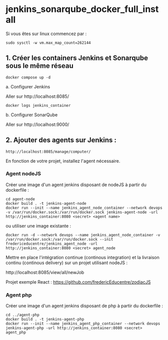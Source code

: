 # jenkins_sonarqube_docker_full_install

Si vous êtes sur linux commencez par :
```
sudo sysctl -w vm.max_map_count=262144
```

## 1. Créer les containers Jenkins et Sonarqube sous le même réseau

```
docker compose up -d
```

a. Configurer Jenkins

Aller sur http://localhost:8085/

```
docker logs jenkins_container
```

b. Configurer SonarQube

Aller sur http://localhost:9000/

## 2. Ajouter des agents sur Jenkins :

```
http://localhost:8085/manage/computer/
```

En fonction de votre projet, installez l'agent nécessaire.

### Agent nodeJS

Créer une image d'un agent jenkins disposant de nodeJS à partir du dockerfile :

```
cd agent-node
docker build . -t jenkins-agent-node
docker run --init --name jenkins_agent_node_container --network devops -v /var/run/docker.sock:/var/run/docker.sock jenkins-agent-node -url http://jenkins_container:8080 <secret> <agent name>
```

ou utiliser une image existante :

```
docker run -d --network devops --name jenkins_agent_node_container -v /var/run/docker.sock:/var/run/docker.sock --init fredericeducentre/jenkins_agent_node -url http://jenkins_container:8080 <secret> agent_node
```

Mettre en place l'intégration continue (continous integration) et la livraison continu (continous delivery) sur un projet utilisant nodeJS :

http://localhost:8085/view/all/newJob

Projet exemple React : https://github.com/fredericEducentre/zodiacJS

### Agent php

Créer une image d'un agent jenkins disposant de php à partir du dockerfile :

```
cd ../agent-php
docker build . -t jenkins-agent-php
docker run --init --name jenkins_agent_php_container --network devops jenkins-agent-php -url http://jenkins_container:8080 <secret> agent_php
```
